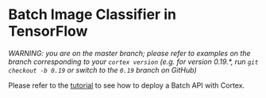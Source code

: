 # Batch Image Classifier in TensorFlow

_WARNING: you are on the master branch; please refer to examples on the branch corresponding to your `cortex version` (e.g. for version 0.19.*, run `git checkout -b 0.19` or switch to the `0.19` branch on GitHub)_

<!-- CORTEX_VERSION_MINOR -->
Please refer to the [tutorial](https://docs.cortex.dev/v/master/batch-api/image-classifier#deploy-your-batch-api) to see how to deploy a Batch API with Cortex.
